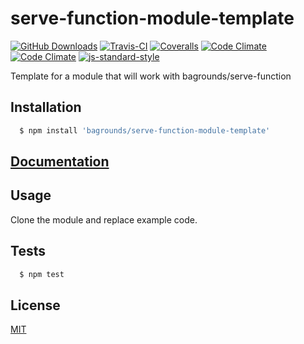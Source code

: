 # serve-function-module-template

[![GitHub Downloads][github-img]][github-url]
[![Travis-CI][travis-img]][travis-url]
[![Coveralls][coveralls-img]][coveralls-url]
[![Code Climate][codeclimate-img]][codeclimate-url]
[![Code Climate][codeclimate-issues-img]][codeclimate-issues-url]
[![js-standard-style][standard-img]][standard-url]


Template for a module that will work with bagrounds/serve-function

## Installation

``` bash
  $ npm install 'bagrounds/serve-function-module-template'
```

## [Documentation][gh-pages-url]


## Usage
Clone the module and replace example code.


## Tests
``` bash
  $ npm test
```


## License
[MIT][license-url]


[license-url]: LICENSE

[standard-img]: https://img.shields.io/badge/code%20style-standard-brightgreen.svg
[standard-url]: http://standardjs.com/

[github-img]: https://img.shields.io/github/downloads/bagrounds/serve-function-module-template/total.svg
[github-url]: https://github.com/bagrounds/serve-function-module-template

[travis-img]: https://img.shields.io/travis/bagrounds/serve-function-module-template/master.svg
[travis-url]: https://travis-ci.org/bagrounds/serve-function-module-template

[coveralls-img]: https://coveralls.io/repos/github/bagrounds/serve-function-module-template/badge.svg?branch=master
[coveralls-url]: https://coveralls.io/github/bagrounds/serve-function-module-template?branch=master

[codeclimate-img]: https://codeclimate.com/github/bagrounds/serve-function-module-template/badges/gpa.svg
[codeclimate-url]: https://codeclimate.com/github/bagrounds/serve-function-module-template

[codeclimate-issues-img]: https://codeclimate.com/github/bagrounds/serve-function-module-template/badges/issue_count.svg
[codeclimate-issues-url]: https://codeclimate.com/github/bagrounds/serve-function-module-template/issues

[gh-pages-url]: http://bagrounds.github.io/serve-function-module-template
